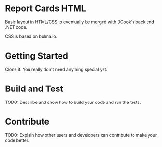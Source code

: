 # Report Cards HTML
Basic layout in HTML/CSS to eventually be merged with DCook's back end .NET code.

CSS is based on bulma.io.

# Getting Started
Clone it.  You really don't need anything special yet.

# Build and Test
TODO: Describe and show how to build your code and run the tests. 

# Contribute
TODO: Explain how other users and developers can contribute to make your code better. 